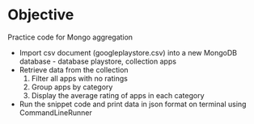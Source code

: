 # Objective
Practice code for Mongo aggregation

- Import csv document (googleplaystore.csv) into a new MongoDB database - database playstore, collection apps
- Retrieve data from the collection
    1. Filter all apps with no ratings
    2. Group apps by category
    3. Display the average rating of apps in each category
- Run the snippet code and print data in json format on terminal using CommandLineRunner